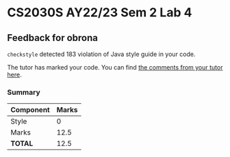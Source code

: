 # CS2030S AY22/23 Sem 2 Lab 4
## Feedback for obrona
`checkstyle` detected 183 violation of Java style guide in your code.

The tutor has marked your code. You can find [the comments from your tutor here](https://www.github.com/nus-cs2030s-2223-s2/lab4-obrona/commit/cb527729aadd69e0c4ae3fbd609ebbb95997178a).
### Summary

| Component | Marks |
|-----------|-------|
| Style | 0 |
| Marks | 12.5 |
| **TOTAL** | 12.5 |
